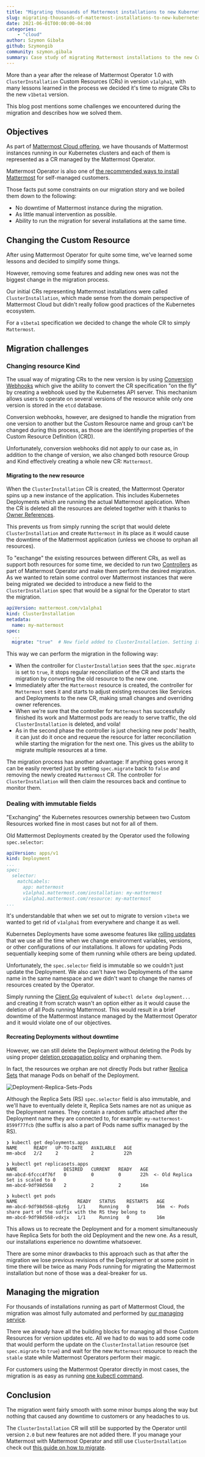 ```yaml
---
title: "Migrating thousands of Mattermost installations to new Kubernetes Custom Resources"
slug: migrating-thousands-of-mattermost-installations-to-new-kubernetes-custom-resources
date: 2021-06-01T00:00:00-04:00
categories:
    - "cloud"
author: Szymon Gibała
github: Szymongib
community: szymon.gibala
summary: Case study of migrating Mattermost installations to the new Custom Resource.
---
```


More than a year after the release of Mattermost Operator 1.0 with `ClusterInstallation` Custom Resources (CRs) in version `v1alpha1`, with many lessons learned in the process we decided it's time to migrate CRs to the new `v1beta1` version.

This blog post mentions some challenges we encountered during the migration and describes how we solved them.

## Objectives

As part of [Mattermost Cloud offering](https://mattermost.com/mattermost-cloud/), we have thousands of Mattermost instances running in our Kubernetes clusters and each of them is represented as a CR managed by the Mattermost Operator.

Mattermost Operator is also one of [the recommended ways to install Mattermost](https://docs.mattermost.com/guides/administrator.html#installing-mattermost) for self-managed customers.

Those facts put some constraints on our migration story and we boiled them down to the following:

- No downtime of Mattermost instance during the migration.
- As little manual intervention as possible.
- Ability to run the migration for several installations at the same time.

## Changing the Custom Resource

After using Mattermost Operator for quite some time, we've learned some lessons and decided to simplify some things.

However, removing some features and adding new ones was not the biggest change in the migration process.

Our initial CRs representing Mattermost installations were called `ClusterInstallation`, which made sense from the domain perspective of Mattermost Cloud but didn't really follow good practices of the Kubernetes ecosystem.

For a `v1beta1` specification we decided to change the whole CR to simply `Mattermost`.

## Migration challenges

### Changing resource Kind

The usual way of migrating CRs to the new version is by using [Conversion Webhooks](https://kubernetes.io/docs/tasks/extend-kubernetes/custom-resources/custom-resource-definition-versioning/#webhook-conversion) which give the ability to convert the CR specification "on the fly" by creating a webhook used by the Kubernetes API server. This mechanism allows users to operate on several versions of the resource while only one version is stored in the `etcd` database.

Conversion webhooks, however, are designed to handle the migration from one version to another but the Custom Resource name and group can't be changed during this process, as those are the identifying properties of the Custom Resource Definition (CRD).

Unfortunately, conversion webhooks did not apply to our case as, in addition to the change of version, we also changed both resource Group and Kind effectively creating a whole new CR: `Mattermost`.

#### Migrating to the new resource

When the `ClusterInstallation` CR is created, the Mattermost Operator spins up a new instance of the application. This includes Kubernetes Deployments which are running the actual Mattermost application. When the CR is deleted all the resources are deleted together with it thanks to [Owner References](https://kubernetes.io/docs/concepts/workloads/controllers/garbage-collection/#owners-and-dependents).

This prevents us from simply running the script that would delete `ClusterInstallation` and create `Mattermost` in its place as it would cause the downtime of the Mattermost application (unless we choose to orphan all resources).

To "exchange" the existing resources between different CRs, as well as support both resources for some time, we decided to run two [Controllers](https://kubernetes.io/docs/concepts/architecture/controller/) as part of Mattermost Operator and make them perform the desired migration. As we wanted to retain some control over Mattermost instances that were being migrated we decided to introduce a new field to the `ClusterInstallation` spec that would be a signal for the Operator to start the migration.

```yaml
apiVersion: mattermost.com/v1alpha1
kind: ClusterInstallation
metadata:
  name: my-mattermost
spec:
  ...
  migrate: "true"  # New field added to ClusterInstallation. Setting it to 'true' instructs the controller to start the migration.
```

This way we can perform the migration in the following way:

- When the controller for `ClusterInstallation` sees that the `spec.migrate` is set to `true`, it stops regular reconciliation of the CR and starts the migration by converting the old resource to the new one. 
- Immediately after the `Mattermost` resource is created, the controller for `Mattermost` sees it and starts to adjust existing resources like Services and Deployments to the new CR, making small changes and overriding owner references.
- When we're sure that the controller for `Mattermost` has successfully finished its work and Mattermost pods are ready to serve traffic, the old `ClusterInstallation` is deleted, and voila!
- As in the second phase the controller is just checking new pods' health, it can just do it once and requeue the resource for latter reconciliation while starting the migration for the next one. This gives us the ability to migrate multiple resources at a time.

The migration process has another advantage: If anything goes wrong it can be easily reverted just by setting `spec.migrate` back to `false` and removing the newly created `Mattermost` CR. The controller for `ClusterInstallation` will then claim the resources back and continue to monitor them.

### Dealing with immutable fields

"Exchanging" the Kubernetes resources ownership between two Custom Resources worked fine in most cases but not for all of them.

Old Mattermost Deployments created by the Operator used the following `spec.selector`:

```yaml
apiVersion: apps/v1
kind: Deployment
...
spec:
  selector:
    matchLabels:
      app: mattermost
      v1alpha1.mattermost.com/installation: my-mattermost
      v1alpha1.mattermost.com/resource: my-mattermost
...
```

It's understandable that when we set out to migrate to version `v1beta` we wanted to get rid of `v1alpha1` from everywhere and change it as well.

Kubernetes Deployments have some awesome features like [rolling updates](https://kubernetes.io/docs/tutorials/kubernetes-basics/update/update-intro/) that we use all the time when we change environment variables, versions, or other configurations of our installations. It allows for updating Pods sequentially keeping some of them running while others are being updated.

Unfortunately, the `spec.selector` field is immutable so we couldn't just update the Deployment. We also can't have two Deployments of the same name in the same namespace and we didn't want to change the names of resources created by the Operator.

Simply running the [Client Go](https://github.com/kubernetes/client-go) equivalent of `kubectl delete deployment...` and creating it from scratch wasn't an option either as it would cause the deletion of all Pods running Mattermost. This would result in a brief downtime of the Mattermost instance managed by the Mattermost Operator and it would violate one of our objectives.

#### Recreating Deployments without downtime

However, we can still delete the Deployment without deleting the Pods by using proper [deletion propagation policy](https://kubernetes.io/docs/concepts/workloads/controllers/garbage-collection/#controlling-how-the-garbage-collector-deletes-dependents) and orphaning them.

In fact, the resources we orphan are not directly Pods but rather [Replica Sets](https://kubernetes.io/docs/concepts/workloads/controllers/replicaset/) that manage Pods on behalf of the Deployment.

![Deployment-Replica-Sets-Pods](./2021-04-16-migrating-operator-custom-resource/deployment-replica-sets-pods.png)

Although the Replica Sets (RS) `spec.selector` field is also immutable, and we'll have to eventually delete it, Replica Sets names are not as unique as the Deployment names. They contain a random suffix attached after the Deployment name they are connected to, for example: `my-mattermost-8599f77fcb` (the suffix is also a part of Pods name suffix managed by the RS).

```
❯ kubectl get deployments.apps
NAME      READY   UP-TO-DATE   AVAILABLE   AGE
mm-abcd   2/2     2            2           22h

❯ kubectl get replicasets.apps
NAME                 DESIRED   CURRENT   READY   AGE
mm-abcd-6fccc4f76f   0         0         0       22h  <- Old Replica Set is scaled to 0
mm-abcd-9df98d568    2         2         2       16m

❯ kubectl get pods
NAME                      READY   STATUS    RESTARTS   AGE
mm-abcd-9df98d568-q8z6g   1/1     Running   0          16m  <- Pods share part of the suffix with the RS they belong to
mm-abcd-9df98d568-vdxjx   1/1     Running   0          16m
```

This allows us to recreate the Deployment and for a moment simultaneously have Replica Sets for both the old Deployment and the new one. As a result, our installations experience no downtime whatsoever.

There are some minor drawbacks to this approach such as that after the migration we lose previous revisions of the Deployment or at some point in time there will be twice as many Pods running for migrating the Mattermost installation but none of those was a deal-breaker for us.

## Managing the migration

For thousands of installations running as part of Mattermost Cloud, the migration was almost fully automated and performed by [our managing service](https://github.com/mattermost/mattermost-cloud).

There we already have all the building blocks for managing all those Custom Resources for version updates etc. All we had to do was to add some code that would perform the update on the `ClusterInstallation` resource (set `spec.migrate` to `true`) and wait for the new `Mattermost` resource to reach the `stable` state while Mattermost Operators perform their magic.

For customers using the Mattermost Operator directly in most cases, the migration is as easy as running [one kubectl command](https://github.com/mattermost/mattermost-operator/blob/master/docs/migration.md).

## Conclusion

The migration went fairly smooth with some minor bumps along the way but nothing that caused any downtime to customers or any headaches to us.

The `ClusterInstallation` CR will still be supported by the Operator until version `2.0` but new features are not added there. If you manage your Mattermost with Mattermost Operator and still use `ClusterInstallation` check out [this guide on how to migrate](https://github.com/mattermost/mattermost-operator/blob/master/docs/migration.md).
